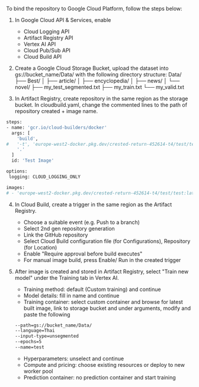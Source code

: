 To bind the repository to Google Cloud Platform, follow the steps below:

1. In Google Cloud API & Services, enable 
    - Cloud Logging API
    - Artifact Registry API
    - Vertex AI API
    - Cloud Pub/Sub API
    - Cloud Build API

2. Create a Google Cloud Storage Bucket, upload the dataset into gs://bucket_name/Data/ with the following directory structure:
Data/
├── Best/
│   ├── article/
│   ├── encyclopedia/
│   ├── news/
│   └── novel/
├── my_test_segmented.txt
├── my_train.txt
└── my_valid.txt

3. In Artifact Registry, create repository in the same region as the storage bucket. In cloudbuild.yaml, change the commented lines to the path of repository created + image name.
```bash
steps:
- name: 'gcr.io/cloud-builders/docker'
  args: [
    'build',
#   '-t', 'europe-west2-docker.pkg.dev/crested-return-452614-t4/test/test:latest',
    '.'
  ]
  id: 'Test Image'

options:
 logging: CLOUD_LOGGING_ONLY

images:
# - 'europe-west2-docker.pkg.dev/crested-return-452614-t4/test/test:latest'
```

4. In Cloud Build, create a trigger in the same region as the Artifact Registry. 
    - Choose a suitable event (e.g. Push to a branch)
    - Select 2nd gen repository generation
    - Link the GitHub repository
    - Select Cloud Build configuration file (for Configurations), Repository (for Location)
    - Enable "Require approval before build executes"
    - For manual image build, press Enable/ Run in the created trigger

5. After image is created and stored in Artifact Registry, select "Train new model" under the Training tab in Vertex AI.
    - Training method: default (Custom training) and continue
    - Model details: fill in name and continue
    - Training container: select custom container and browse for latest built image, link to storage bucket and under arguments, modify and paste the following
    ```bash
    --path=gs://bucket_name/Data/
    --language=Thai 
    --input-type=unsegmented
    --epochs=5
    --name=test
    ```
    - Hyperparameters: unselect and continue
    - Compute and pricing: choose existing resources or deploy to new worker pool
    - Prediction container: no prediction container and start training